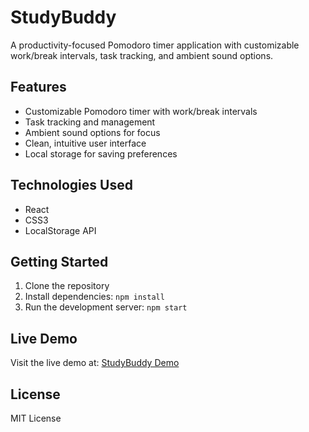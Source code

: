 # StudyBuddy

A productivity-focused Pomodoro timer application with customizable work/break intervals, task tracking, and ambient sound options.

## Features

- Customizable Pomodoro timer with work/break intervals
- Task tracking and management
- Ambient sound options for focus
- Clean, intuitive user interface
- Local storage for saving preferences

## Technologies Used

- React
- CSS3
- LocalStorage API

## Getting Started

1. Clone the repository
2. Install dependencies: `npm install`
3. Run the development server: `npm start`

## Live Demo

Visit the live demo at: [StudyBuddy Demo](https://adamcamilleri.github.io/projects/studybuddy/)

## License

MIT License 